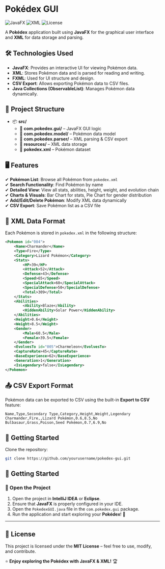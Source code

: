 # Pokédex GUI

![JavaFX](https://img.shields.io/badge/JavaFX-UI-blue) ![XML](https://img.shields.io/badge/XML-Data-orange) ![License](https://img.shields.io/badge/license-MIT-green)

A **Pokédex** application built using **JavaFX** for the graphical user interface and **XML** for data storage and parsing.

## 🛠️ Technologies Used
- **JavaFX**: Provides an interactive UI for viewing Pokémon data.
- **XML**: Stores Pokémon data and is parsed for reading and writing.
- **FXML**: Used for UI structure and design.
- **CSV Export**: Allows exporting Pokémon data to CSV files.
- **Java Collections (ObservableList)**: Manages Pokémon data dynamically.

## 📂 Project Structure

- 📦 **src/**
  - 📂 **com.pokedex.gui/** – JavaFX GUI logic
  - 📂 **com.pokedex.model/** – Pokémon data model
  - 📂 **com.pokedex.parser/** – XML parsing & CSV export
  - 📂 **resources/** – XML data storage
  - 📜 **pokedex.xml** – Pokémon dataset

## 🖥️ Features
✔ **Pokémon List**: Browse all Pokémon from `pokedex.xml`  
✔ **Search Functionality**: Find Pokémon by name  
✔ **Detailed View**: View all stats, abilities, height, weight, and evolution chain  
✔ **Charts & Visuals**: Bar Chart for stats, Pie Chart for gender distribution  
✔ **Add/Edit/Delete Pokémon**: Modify XML data dynamically  
✔ **CSV Export**: Save Pokémon list as a CSV file  

## 📜 XML Data Format
Each Pokémon is stored in `pokedex.xml` in the following structure:

```xml
<Pokemon id="004">
    <Name>Charmander</Name>
    <Type>Fire</Type>
    <Category>Lizard Pokémon</Category>
    <Stats>
        <HP>39</HP>
        <Attack>52</Attack>
        <Defense>43</Defense>
        <Speed>65</Speed>
        <SpecialAttack>60</SpecialAttack>
        <SpecialDefense>50</SpecialDefense>
        <Total>309</Total>
    </Stats>
    <Abilities>
        <Ability>Blaze</Ability>
        <HiddenAbility>Solar Power</HiddenAbility>
    </Abilities>
    <Height>0.6</Height>
    <Weight>8.5</Weight>
    <Gender>
        <Male>60.5</Male>
        <Female>39.5</Female>
    </Gender>
    <EvolvesTo id="005">Charmeleon</EvolvesTo>
    <CaptureRate>45</CaptureRate>
    <BaseExperience>62</BaseExperience>
    <Generation>1</Generation>
    <IsLegendary>false</IsLegendary>
</Pokemon>
```

## 📤 CSV Export Format

Pokémon data can be exported to CSV using the built-in **Export to CSV** feature:

```csv
Name,Type,Secondary Type,Category,Height,Weight,Legendary
Charmander,Fire,,Lizard Pokémon,0.6,8.5,No
Bulbasaur,Grass,Poison,Seed Pokémon,0.7,6.9,No
```

## 🚀 Getting Started

Clone the repository:

```sh
git clone https://github.com/yourusername/pokedex-gui.git
```

## 🚀 Getting Started

### 📂 Open the Project
1. Open the project in **IntelliJ IDEA** or **Eclipse**.
2. Ensure that **JavaFX** is properly configured in your IDE.
3. Open the `PokedexGUI.java` file in the `com.pokedex.gui` package.
4. Run the application and start exploring your **Pokédex**! 🎉

---

## 📄 License

This project is licensed under the **MIT License** – feel free to use, modify, and contribute.  

⭐ **Enjoy exploring the Pokédex with JavaFX & XML!** 🏆
